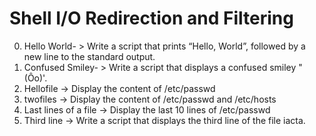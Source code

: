# Shell I/O Redirection and Filtering
0. Hello World- > Write a script that prints “Hello, World”, followed by a new line to the standard output.
1. Confused Smiley- > Write a script that displays a confused smiley "(Ôo)'.
2. Hellofile -> Display the content of /etc/passwd 
3. twofiles -> Display the content of /etc/passwd and /etc/hosts
4. Last lines of a file -> Display the last 10 lines of /etc/passwd
5. Third line -> Write a script that displays the third line of the file iacta.  
